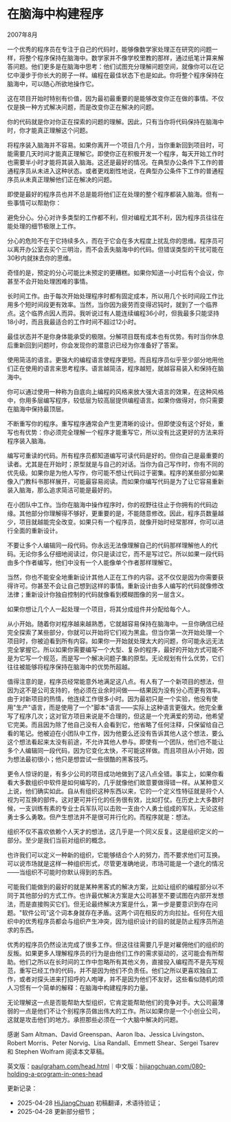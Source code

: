 


# 在脑海中构建程序

2007年8月

一个优秀的程序员在专注于自己的代码时，能够像数学家处理正在研究的问题一样，将整个程序保持在脑海中。数学家并不像学校里教的那样，通过纸笔计算来解答问题。他们更多是在脑海中思考：他们试图充分理解问题空间，就像你可以在记忆中漫步于你长大的房子一样。编程在最佳状态下也是如此。你将整个程序保持在脑海中，可以随心所欲地操作它。

这在项目开始时特别有价值，因为最初最重要的是能够改变你正在做的事情。不仅仅是换一种方式解决问题，而是改变你正在解决的问题。

你的代码就是你对你正在探索的问题的理解。因此，只有当你将代码保持在脑海中时，你才能真正理解这个问题。

将程序装入脑海并不容易。如果你离开一个项目几个月，当你重新回到项目时，可能需要几天时间才能真正理解它。即使你正在积极开发一个程序，每天开始工作时也需要半小时才能将其装入脑海。这还是最好的情况。在典型办公条件下工作的普通程序员从未进入这种状态。或者更戏剧性地说，在典型办公条件下工作的普通程序员从未真正理解他们正在解决的问题。

即使是最好的程序员也并不总是能将他们正在处理的整个程序都装入脑海。但有一些事情可以帮助你：

避免分心。分心对许多类型的工作都不利，但对编程尤其不利，因为程序员往往在能处理的细节极限上工作。

分心的危险不在于它持续多久，而在于它会在多大程度上扰乱你的思维。程序员可以离开办公室去买个三明治，而不会丢失脑海中的代码。但错误类型的干扰可能在30秒内就抹去你的思维。

奇怪的是，预定的分心可能比未预定的更糟糕。如果你知道一小时后有个会议，你甚至不会开始处理困难的事情。

长时间工作。由于每次开始处理程序时都有固定成本，所以用几个长时间段工作比用多个短时间段更有效率。当然，当你因为疲劳而变得迟钝时，就到了一个临界点。这个临界点因人而异。我听说过有人能连续编程36小时，但我最多只能坚持18小时，而且我最适合的工作时间不超过12小时。

最佳状态并不是你身体能承受的极限。分解项目既有成本也有优势。有时当你休息后重新回到问题时，你会发现你的潜意识已经为你准备好了答案。

使用简洁的语言。更强大的编程语言使程序更短。而且程序员似乎至少部分地用他们正在使用的语言来思考程序。语言越简洁，程序越短，就越容易装入和保持在脑海中。

你可以通过使用一种称为自底向上编程的风格来放大强大语言的效果，在这种风格中，你用多层编写程序，较低层为较高层提供编程语言。如果你做得对，你只需要在脑海中保持最顶层。

不断重写你的程序。重写程序通常会产生更清晰的设计。但即使没有这个好处，重写也有优势：你必须完全理解一个程序才能重写它，所以没有比这更好的方法来将程序装入脑海。

编写可重读的代码。所有程序员都知道编写可读代码是好的。但你自己是最重要的读者。尤其是在开始时；原型就是与自己的对话。当你为自己写作时，你有不同的优先级。如果你是为他人写作，你可能不想让代码过于密集。程序的某些部分如果像入门教科书那样展开，可能最容易阅读。而如果你编写代码是为了让它容易重新装入脑海，那么追求简洁可能是最好的。

在小团队中工作。当你在脑海中操作程序时，你的视野往往止于你拥有的代码边缘。其他部分你理解得不够好，更重要的是，不能随意修改。因此，程序员数量越少，项目就越能完全改变。如果只有一个程序员，就像开始时经常那样，你可以进行全面的重新设计。

不要让多个人编辑同一段代码。你永远无法像理解自己的代码那样理解他人的代码。无论你多么仔细地阅读过，你只是读过它，而不是写过它。所以如果一段代码由多个作者编写，他们中没有一个人能像单个作者那样理解它。

当然，你也不能安全地重新设计其他人正在工作的内容。这不仅仅是因为你需要获得许可。你甚至不会让自己想到这样的事情。重新设计由多人编写的代码就像修改法律；重新设计你独自控制的代码就像看到模糊图像的另一层含义。

如果你想让几个人一起处理一个项目，将其分成组件并分配给每个人。

从小开始。随着你对程序越来越熟悉，它就越容易保持在脑海中。一旦你确信已经完全探索了某些部分，你就可以开始将它们视为黑盒。但当你第一次开始处理一个项目时，你被迫看到所有内容。如果你一开始就处理太大的问题，你可能永远无法完全掌握它。所以如果你需要编写一个大型、复杂的程序，最好的开始方式可能不是为它写一个规范，而是写一个解决问题子集的原型。无论规划有什么优势，它们往往被能够将程序保持在脑海中的优势所超越。

值得注意的是，程序员经常能意外地满足这八点。有人有了一个新项目的想法，但因为这不是公司支持的，他必须在业余时间做——结果因为没有分心而更有效率。由于对新项目的热情，他连续工作很多小时。因为最初只是一个实验，他没有使用"生产"语言，而是使用了一个"脚本"语言——实际上这种语言更强大。他完全重写了程序几次；这对官方项目来说是不合理的，但这是一个充满爱的劳动，他希望它完美。而且因为除了他自己没有人会看到它，他省略了任何注释，只保留给自己看的笔记。他被迫在小团队中工作，因为他要么还没有告诉其他人这个想法，要么这个想法看起来太没有前途，不允许其他人参与。即使有一个团队，他们也不能让多个人编辑同一段代码，因为它变化太快，不可能这样做。而且项目从小开始，因为想法最初很小；他只是想尝试一些很酷的黑客技巧。

更令人惊讶的是，有多少公司的项目成功地做到了这八点全错。事实上，如果你看看大多数组织中软件是如何编写的，几乎就像他们故意要做得错一样。从某种意义上说，他们确实如此。自从有组织这种东西以来，它的一个定义性特征就是将个人视为可互换的部件。这对更可并行化的任务很有效，比如打仗。在历史上大多数时候，一支训练有素的专业士兵军队可以击败一支由个人勇士组成的军队，无论这些勇士多么勇敢。但产生想法并不是很可并行化的。而程序就是：想法。

组织不仅不喜欢依赖个人天才的想法，这几乎是一个同义反复。这是组织定义的一部分。至少是我们当前对组织的概念。

也许我们可以定义一种新的组织，它能够结合个人的努力，而不要求他们可互换。可以说市场就是这样一种组织形式，尽管更准确地说，市场可能是一个退化的情况——当组织不可能时你默认得到的东西。

可能我们能做到的最好的就是某种黑客式的解决方案，比如让组织的编程部分以不同于其他部分的方式工作。也许最优解决方案是大公司甚至不要试图在内部开发想法，而是直接购买它们。但无论最终解决方案是什么，第一步是要意识到存在问题。"软件公司"这个词本身就存在矛盾。这两个词在相反的方向拉扯。任何在大组织中的优秀程序员都会与组织产生冲突，因为组织设计的目的就是防止程序员所追求的东西。

优秀的程序员仍然设法完成了很多工作。但这往往需要几乎是对雇佣他们的组织的反叛。如果更多人理解程序员的行为是由他们工作的需求驱动的，这可能会有所帮助。他们之所以在长时间的工作中忽略所有其他义务，直接投入编程而不是先写规范，重写已经工作的代码，并不是因为他们不负责任。他们之所以更喜欢独自工作，或者对探头进来打招呼的人咆哮，并不是因为他们不友好。这些看似随机的烦人习惯有一个简单的解释：在脑海中构建程序的力量。

无论理解这一点是否能帮助大型组织，它肯定能帮助他们的竞争对手。大公司最薄弱的一点是他们不让个别程序员做出伟大的工作。所以如果你是一个小创业公司，这就是攻击他们的地方。承担那些必须在一个大脑中解决的问题。

感谢 Sam Altman、David Greenspan、Aaron Iba、Jessica Livingston、Robert Morris、Peter Norvig、Lisa Randall、Emmett Shear、Sergei Tsarev 和 Stephen Wolfram 阅读本文草稿。

英文版：[paulgraham.com/head.html](https://paulgraham.com/head.html)｜中文版：[hijiangchuan.com/080-holding-a-program-in-ones-head](https://hijiangchuan.com/080-holding-a-program-in-ones-head)



更新记录：
- 2025-04-28 [HiJiangChuan](https://hijiangchuan.com) 初稿翻译，术语待验证； 
- 2025-04-28 更新部分细节；
